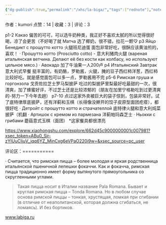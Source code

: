 ```yaml
---
{"dg-publish":true,"permalink":"/xhs/la-biga/","tags":["rednote"],"noteIcon":"","updated":"2025-03-17T20:45:26.867+08:00"}
---
```



作者：kumori
点赞：14   |   收藏：3   |   评论：3

p1-2 Какао 偏苦的可可，可以选牛奶种类，我正好不喜欢太腻的所以觉得很好喝，凉了会更苦（不好喝了就
Матча 选了椰奶，很不错，拉花一颗♡̷
p3 Яйцо Бенедикт с прошутто котто 火腿班尼迪蛋 面包非常好吃，很酥应该黄油煎的，喜欢！
· Прошутто котто (Prosciutto cotto) - 意大利猪肉火腿 (вареная итальянская ветчина. Делают её без кости как колбасу, но используют цельное мясо.)
· Авокадо 加了牛油果一人200卢
p4 Итальянский Завтрак 意大利式早餐 挺丰富的，有奶酪，罗勒酱，火腿，腌的豆子西红柿洋葱，西红柿比较好吃。就是感觉面包可以多一点，罗勒酱用不完
p5-6 Римская груша и горгонзола 戈贡佐拉芝士罗马梨披萨 吃过的梨披萨里梨最好吃最甜的一次，很清爽，加了蜂蜜好评，不过芝士还是比较浓郁的（朋友在加里宁格勒吃到过更清爽的-努力一下今年去趟）
p7-10 点过这家外卖被巨大的袋子惊到，包装非常好。试了底特律厚底披萨，还有洋蓟和玉棋（长得像没擀开的饺子皮原型面团疙瘩），都很好吃
· Детройт с прошутто котто и страчателлой 底特律火腿和意大利炖菜披萨（机翻
· Артишок с кремом из пармезана 洋蓟帕玛森芝士
· Ньокки с грибами 蘑菇意式玉棋（面团）
*这家餐具都很漂亮

https://www.xiaohongshu.com/explore/662d45c9000000001c007981?xsec_token=ABu0_Sjr-zYIUuCIjuV_jqq6YZ_MinCxg6eVPaO220i9w=&xsec_source=pc_user

评论区：===========

· Считается, что римская пицца – более молодая и яркая родственница итальянской пшеничной лепешки фокаччи. Как и фокачча, римская пицца традиционно имеет форму вытянутого прямоугольника со скругленными углами.

> Такая пицца носит в Италии название Pala Romana. Бывает и круглая римская пицца – Tonda Romana. Но в любом случае основа римской пиццы – тонкая, хрустящая, ломкая при сгибании (в отличие от неаполитанской, которая должна сгибаться, не ломаясь). И без бортиков.

www.labiga.ru